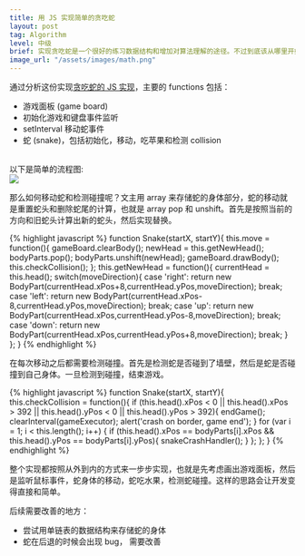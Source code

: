 ```yaml
---
title: 用 JS 实现简单的贪吃蛇
layout: post
tag: Algorithm
level: 中级
brief: 实现贪吃蛇是一个很好的练习数据结构和增加对算法理解的途径。不过到底该从哪里开始？模仿是最好老师。文主搜索了现有的贪吃蛇实现（JS, Ruby, C# etc)，找到其中最好的理解的一份实现去分析，然后合上书本，自己摸索出了实现。本文就是对这个合书思考的一个总结。
image_url: "/assets/images/math.png"
---
```


通过分析这份实现[贪吃蛇的 JS 实现](http://www.codecademy.com/karapuzz/codebits/CNUPkC/edit)，主要的 functions 包括：

- 游戏面板 (game board)
- 初始化游戏和键盘事件监听
- setInterval 移动蛇事件
- 蛇 (snake)，包括初始化，移动，吃苹果和检测 collision

<br />
以下是简单的流程图:
<br />
<div style="">
    <img src="{{ site.url }}/assets/images/snake_game_flowchart.png">
</div>

那么如何移动蛇和检测碰撞呢？文主用 array 来存储蛇的身体部分，蛇的移动就是重置蛇头和删除蛇尾的计算，也就是 array pop 和 unshift。首先是按照当前的方向和旧蛇头计算出新的蛇头，然后实现替换。

{% highlight javascript %}
function Snake(startX, startY){
  this.move = function(){
    gameBoard.clearBody();
    newHead = this.getNewHead();
    bodyParts.pop();
    bodyParts.unshift(newHead);
    gameBoard.drawBody();
    this.checkCollision();
  };
  this.getNewHead = function(){
    currentHead = this.head();
    switch(moveDirection){
      case 'right':
        return new BodyPart(currentHead.xPos+8,currentHead.yPos,moveDirection);
        break;
      case 'left':
        return new BodyPart(currentHead.xPos-8,currentHead.yPos,moveDirection);
        break;
      case 'up':
        return new BodyPart(currentHead.xPos,currentHead.yPos-8,moveDirection);
        break;
      case 'down':
        return new BodyPart(currentHead.xPos,currentHead.yPos+8,moveDirection);
        break;
    }
  };
}
{% endhighlight %}

在每次移动之后都需要检测碰撞。首先是检测蛇是否碰到了墙壁，然后是蛇是否碰撞到自己身体。一旦检测到碰撞，结束游戏。

{% highlight javascript %}
function Snake(startX, startY){
  this.checkCollision = function(){
    if (this.head().xPos < 0 || this.head().xPos > 392 || this.head().yPos < 0 || this.head().yPos > 392){
      endGame();
      clearInterval(gameExecutor);
      alert('crash on border, game end');
    }
    for (var i = 1; i < this.length(); i++) {
      if (this.head().xPos == bodyParts[i].xPos && this.head().yPos == bodyParts[i].yPos){
        snakeCrashHandler();
      }
    };
  };
}
{% endhighlight %}

整个实现都按照从外到内的方式来一步步实现，也就是先考虑画出游戏面板，然后是监听鼠标事件，蛇身体的移动，蛇吃水果，检测蛇碰撞。这样的思路会让开发变得直接和简单。

后续需要改善的地方：

- 尝试用单链表的数据结构来存储蛇的身体
- 蛇在后退的时候会出现 bug， 需要改善 

<br />

